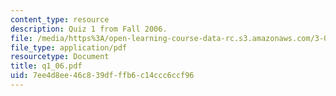 ```yaml
---
content_type: resource
description: Quiz 1 from Fall 2006.
file: /media/https%3A/open-learning-course-data-rc.s3.amazonaws.com/3-032-mechanical-behavior-of-materials-fall-2007/7ee4d8ee46c839dfffb6c14ccc6ccf96_q1_06.pdf
file_type: application/pdf
resourcetype: Document
title: q1_06.pdf
uid: 7ee4d8ee-46c8-39df-ffb6-c14ccc6ccf96
---
```


